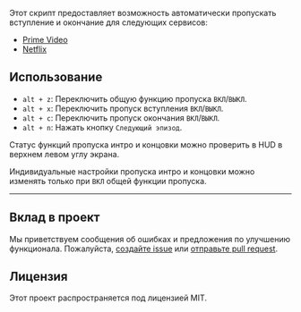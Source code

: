 Этот скрипт предоставляет возможность автоматически пропускать вступление и окончание для следующих сервисов:

- [Prime Video](https://amazon.co.jp/gp/video/storefront)
- [Netflix](https://netflix.com)

## Использование

- `alt + z`: Переключить общую функцию пропуска `ВКЛ`/`ВЫКЛ`.
- `alt + x`: Переключить пропуск вступления `ВКЛ`/`ВЫКЛ`.
- `alt + c`: Переключить пропуск окончания `ВКЛ`/`ВЫКЛ`.
- `alt + n`: Нажать кнопку `Следующий эпизод`.

Статус функций пропуска интро и концовки можно проверить в HUD в верхнем левом углу экрана.

Индивидуальные настройки пропуска интро и концовки можно изменять только при `ВКЛ` общей функции пропуска.

---

## Вклад в проект

Мы приветствуем сообщения об ошибках и предложения по улучшению функционала. Пожалуйста, [создайте issue](https://github.com/yossy17/stream-skipper/issues) или [отправьте pull request](https://github.com/yossy17/stream-skipper/pulls).

## Лицензия

Этот проект распространяется под лицензией MIT.
